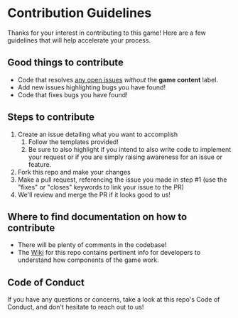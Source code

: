 # Contribution Guidelines

Thanks for your interest in contributing to this game! Here are a few
guidelines that will help accelerate your process.

## Good things to contribute

- Code that resolves [any open issues](https://github.com/Option-2-Games/Spectral-Shift/issues)
  *without* the **game content** label.
- Add new issues highlighting bugs you have found!
- Code that fixes bugs you have found!

## Steps to contribute

1. Create an issue detailing what you want to accomplish
   1. Follow the templates provided!
   1. Be sure to also highlight if you intend to also write code to implement
      your request or if you are simply raising awareness for an issue or feature.
1. Fork this repo and make your changes
1. Make a pull request, referencing the issue you made in step #1 (use the
   "fixes" or "closes" keywords to link your issue to the PR)
1. We'll review and merge the PR if it looks good to us!

## Where to find documentation on how to contribute

- There will be plenty of comments in the codebase!
- The [Wiki](https://github.com/Option-2-Games/Spectral-Shift/wiki) for this
  repo contains pertinent info for developers to understand how components of 
  the game work.

## Code of Conduct

If you have any questions or concerns, take a look at this repo's Code of
Conduct, and don't hesitate to reach out to us!
